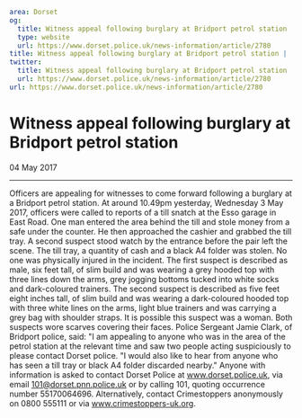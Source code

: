 ```yaml
area: Dorset
og:
  title: Witness appeal following burglary at Bridport petrol station
  type: website
  url: https://www.dorset.police.uk/news-information/article/2780
title: Witness appeal following burglary at Bridport petrol station |
twitter:
  title: Witness appeal following burglary at Bridport petrol station
  url: https://www.dorset.police.uk/news-information/article/2780
url: https://www.dorset.police.uk/news-information/article/2780
```

# Witness appeal following burglary at Bridport petrol station

04 May 2017

* * *

Officers are appealing for witnesses to come forward following a burglary at a Bridport petrol station. At around 10.49pm yesterday, Wednesday 3 May 2017, officers were called to reports of a till snatch at the Esso garage in East Road. One man entered the area behind the till and stole money from a safe under the counter. He then approached the cashier and grabbed the till tray. A second suspect stood watch by the entrance before the pair left the scene. The till tray, a quantity of cash and a black A4 folder was stolen. No one was physically injured in the incident. The first suspect is described as male, six feet tall, of slim build and was wearing a grey hooded top with three lines down the arms, grey jogging bottoms tucked into white socks and dark-coloured trainers. The second suspect is described as five feet eight inches tall, of slim build and was wearing a dark-coloured hooded top with three white lines on the arms, light blue trainers and was carrying a grey bag with shoulder straps. It is possible this suspect was a woman. Both suspects wore scarves covering their faces. Police Sergeant Jamie Clark, of Bridport police, said: "I am appealing to anyone who was in the area of the petrol station at the relevant time and saw two people acting suspiciously to please contact Dorset police. "I would also like to hear from anyone who has seen a till tray or black A4 folder discarded nearby." Anyone with information is asked to contact Dorset Police at www.dorset.police.uk, via email 101@dorset.pnn.police.uk or by calling 101, quoting occurrence number 55170064696. Alternatively, contact Crimestoppers anonymously on 0800 555111 or via www.crimestoppers-uk.org.
